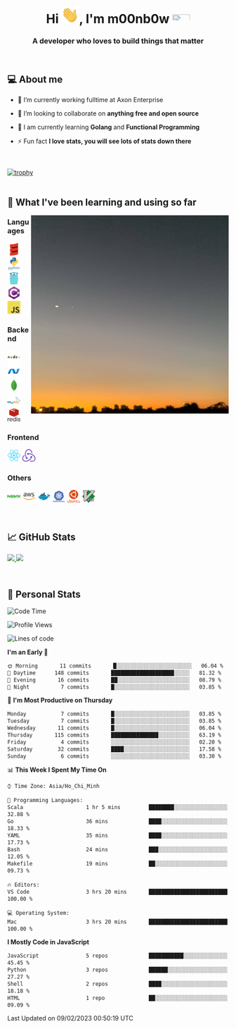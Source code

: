 <h1 align="center">Hi <img src="https://raw.githubusercontent.com/ABSphreak/ABSphreak/master/gifs/Hi.gif" width="40px" />,  I'm m00nb0w <img src="https://media.giphy.com/media/Xf7T7zOwZm9WbHvTap/giphy.gif" width="40px" height="20px"></h1>
<h3 align="center">A developer who loves to build things that matter</h3>

<br/>

## 💻 About me

- 🔭 I’m currently working fulltime at Axon Enterprise 

- 👯 I’m looking to collaborate on **anything free and open source**

- 🧠 I am currently learning **Golang** and **Functional Programming** 

- ⚡ Fun fact **I love stats, you will see lots of stats down there**



<br/><br/>[![trophy](https://github-profile-trophy.vercel.app/?username=m00nb0w&theme=nord&column=7)](https://github.com/ryo-ma/github-profile-trophy)<br/><br/>

## 🔧 What I've been learning and using so far

<img align="right" alt="readme" src="./assets/readme.jpg" width="450" height="450"/>

### Languages
<p align="left">
<img src="https://raw.githubusercontent.com/devicons/devicon/master/icons/scala/scala-original.svg" alt="scala" width="30" height="30" />
<img src="https://raw.githubusercontent.com/devicons/devicon/master/icons/python/python-original-wordmark.svg" alt="python" width="30" height="30" />
<img src="https://raw.githubusercontent.com/devicons/devicon/master/icons/go/go-original.svg" alt="go" width="30" height="30" />
<img src="https://raw.githubusercontent.com/devicons/devicon/master/icons/csharp/csharp-original.svg" alt="csharp" width="30" height="30" />
<img src="https://raw.githubusercontent.com/devicons/devicon/master/icons/javascript/javascript-original.svg" alt="js" width="30" height="30" />
</p>

### Backend
<p align="left">
<img src="https://raw.githubusercontent.com/devicons/devicon/master/icons/nodejs/nodejs-original-wordmark.svg" alt="nodejs" width="30" height="30" />
<img src="https://raw.githubusercontent.com/devicons/devicon/master/icons/dot-net/dot-net-original.svg" alt=".NET" width="30" height="30" />
<img src="https://raw.githubusercontent.com/devicons/devicon/master/icons/mongodb/mongodb-original.svg" alt="mongodb" width="30" height="30" />
<img src="https://raw.githubusercontent.com/devicons/devicon/master/icons/mysql/mysql-original-wordmark.svg" alt="mysql" width="30" height="30" />
<img src="https://raw.githubusercontent.com/devicons/devicon/master/icons/redis/redis-original-wordmark.svg" alt="redis" width="30" height="30" />
</p>

### Frontend
<p align="left">
<img src="https://raw.githubusercontent.com/devicons/devicon/master/icons/react/react-original.svg" alt="react" width="30" height="30" />
<img src="https://raw.githubusercontent.com/devicons/devicon/master/icons/redux/redux-original.svg" alt=".NET" width="30" height="30" />
</p>

### Others
<p align="left">
<img src="https://raw.githubusercontent.com/devicons/devicon/master/icons/nginx/nginx-original.svg" alt="nginx" width="30" height="30" />
<img src="https://raw.githubusercontent.com/github/explore/80688e429a7d4ef2fca1e82350fe8e3517d3494d/topics/aws/aws.png" alt="aws" width="30" height="30" />
<img src="https://raw.githubusercontent.com/devicons/devicon/master/icons/docker/docker-original.svg" alt="Docker" width="30" height="30" />
<img src="https://raw.githubusercontent.com/devicons/devicon/master/icons/kubernetes/kubernetes-plain-wordmark.svg" alt="Kubernetes" width="30" height="30" />
<img src="https://raw.githubusercontent.com/devicons/devicon/master/icons/ubuntu/ubuntu-plain-wordmark.svg" alt="Ubuntu" width="30" height="30" />
<img src="https://raw.githubusercontent.com/devicons/devicon/master/icons/vim/vim-original.svg" alt="Vim" width="30" height="30" />
</p>

<br/>

## 📈 GitHub Stats

<p>
<a href="https://github.com/m00nb0w">
  <img height="180em" src="https://github-readme-stats.vercel.app/api?username=m00nb0w&count_private=true&show_icons=true&include_all_commits=true&theme=darcula" />
  <img height="180em" src="http://github-readme-streak-stats.herokuapp.com?user=m00nb0w&theme=dark" />
</a>
</p>

<br/>

## 💪 Personal Stats
<!--START_SECTION:waka-->
![Code Time](http://img.shields.io/badge/Code%20Time-2%2C158%20hrs%2031%20mins-blue)

![Profile Views](http://img.shields.io/badge/Profile%20Views-0-blue)

![Lines of code](https://img.shields.io/badge/From%20Hello%20World%20I%27ve%20Written-8%20Million%20lines%20of%20code-blue)

**I'm an Early 🐤** 

```text
🌞 Morning       11 commits       █░░░░░░░░░░░░░░░░░░░░░░░░   06.04 % 
🌆 Daytime      148 commits       ████████████████████░░░░░   81.32 % 
🌃 Evening       16 commits       ██░░░░░░░░░░░░░░░░░░░░░░░   08.79 % 
🌙 Night          7 commits       █░░░░░░░░░░░░░░░░░░░░░░░░   03.85 % 

```
📅 **I'm Most Productive on Thursday** 

```text
Monday           7 commits       █░░░░░░░░░░░░░░░░░░░░░░░░   03.85 % 
Tuesday          7 commits       █░░░░░░░░░░░░░░░░░░░░░░░░   03.85 % 
Wednesday       11 commits       █░░░░░░░░░░░░░░░░░░░░░░░░   06.04 % 
Thursday       115 commits       ███████████████░░░░░░░░░░   63.19 % 
Friday           4 commits       ░░░░░░░░░░░░░░░░░░░░░░░░░   02.20 % 
Saturday        32 commits       ████░░░░░░░░░░░░░░░░░░░░░   17.58 % 
Sunday           6 commits       ░░░░░░░░░░░░░░░░░░░░░░░░░   03.30 % 

```


📊 **This Week I Spent My Time On** 

```text
⌚︎ Time Zone: Asia/Ho_Chi_Minh

💬 Programming Languages: 
Scala                    1 hr 5 mins         ████████░░░░░░░░░░░░░░░░░   32.88 % 
Go                       36 mins             ████░░░░░░░░░░░░░░░░░░░░░   18.33 % 
YAML                     35 mins             ████░░░░░░░░░░░░░░░░░░░░░   17.73 % 
Bash                     24 mins             ███░░░░░░░░░░░░░░░░░░░░░░   12.05 % 
Makefile                 19 mins             ██░░░░░░░░░░░░░░░░░░░░░░░   09.73 % 

🔥 Editors: 
VS Code                  3 hrs 20 mins       █████████████████████████   100.00 % 

💻 Operating System: 
Mac                      3 hrs 20 mins       █████████████████████████   100.00 % 

```

**I Mostly Code in JavaScript** 

```text
JavaScript               5 repos             ███████████░░░░░░░░░░░░░░   45.45 % 
Python                   3 repos             ██████░░░░░░░░░░░░░░░░░░░   27.27 % 
Shell                    2 repos             ████░░░░░░░░░░░░░░░░░░░░░   18.18 % 
HTML                     1 repo              ██░░░░░░░░░░░░░░░░░░░░░░░   09.09 % 

```



 Last Updated on 09/02/2023 00:50:19 UTC
<!--END_SECTION:waka-->
